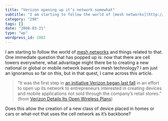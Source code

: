 ```yaml
---
title: "Verizon opening up it’s network somewhat"
subtitle: "I am starting to follow the world of [mesh networks](http://del.icio.us/tag/meshnetworks) and things..."
category: "298"
tags: []
date: "2008-03-21"
type: "wp"
wordpress_id: 1082
---
```

I am starting to follow the world of [mesh networks](http://del.icio.us/tag/meshnetworks) and things related to that.
One immediate question that has popped up is: now that there are cell towers everywhere, what advantage might there be to creating a new national or global or mobile network based on mesh technology? I am just an ignoramus so far on this, but in that quest, I came across this article.

> “It was the first step in [an initiative Verizon began last fall](http://bits.blogs.nytimes.com/2007/11/27/verizon-wireless-says-bring-your-own-device/)
in an effort to open up its network to entrepreneurs interested in
creating devices and mobile applications not sold through the company’s
retail stores.” (from [Verizon Details Its Open Wireless Plans](http://bits.blogs.nytimes.com/2008/03/19/verizon-details-its-open-wireless-plans/index.html))

Does this allow the creation of a new class of device placed in homes or cars or what-not that uses the cell network as it’s backbone?
